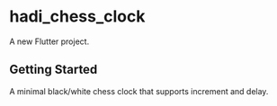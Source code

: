 # hadi_chess_clock

A new Flutter project.

## Getting Started

A minimal black/white chess clock that supports increment and delay.